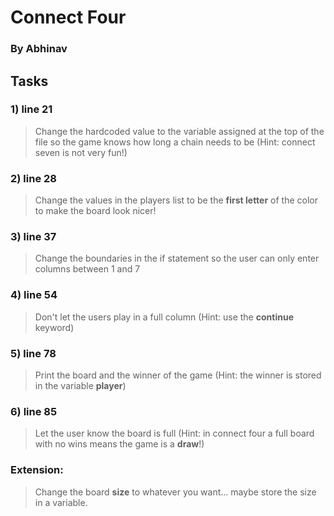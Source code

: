 # Connect Four
### By Abhinav

## Tasks

### 1) line 21
> Change the hardcoded value to the variable assigned at the top of the file so the game knows how long a chain needs to be (Hint: connect seven is not very fun!)
### 2) line 28
> Change the values in the players list to be the **first letter** of the color to make the board look nicer!
### 3) line 37
> Change the boundaries in the if statement so the user can only enter columns between 1 and 7
### 4) line 54
> Don't let the users play in a full column (Hint: use the **continue** keyword)
### 5) line 78
> Print the board and the winner of the game (Hint: the winner is stored in the variable **player**)
### 6) line 85
> Let the user know the board is full (Hint: in connect four a full board with no wins means the game is a **draw**!)
### Extension:
> Change the board **size** to whatever you want... maybe store the size in a variable.
